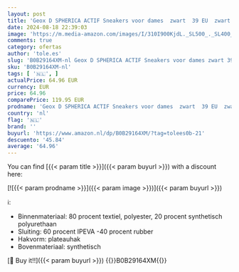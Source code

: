 ```yaml
---
layout: post
title: 'Geox D SPHERICA ACTIF Sneakers voor dames  zwart  39 EU  zwart  39 EU'
date: 2024-08-18 22:39:03
image: 'https://m.media-amazon.com/images/I/310I900KjdL._SL500_._SL400_.jpg'
comments: true
category: ofertas
author: 'tole.es'
slug: 'B0B29164XM-nl Geox D SPHERICA ACTIF Sneakers voor dames zwart 39 EU...'
sku: 'B0B29164XM-nl'
tags: [ '🇳🇱', ]
actualPrice: 64.96 EUR
currency: EUR
price: 64.96
comparePrice: 119.95 EUR
prodname: 'Geox D SPHERICA ACTIF Sneakers voor dames  zwart  39 EU  zwart  39 EU'
country: 'nl'
flag: '🇳🇱'
brand: ''
buyurl: 'https://www.amazon.nl/dp/B0B29164XM/?tag=tolees0b-21'
descuento: '45.84'
average: '64.96'
---
```


You can find [{{< param title >}}]({{< param buyurl >}}) with a discount here:

[![{{< param prodname >}}]({{< param image >}})]({{< param buyurl >}})

ℹ️:

- Binnenmateriaal: 80 procent textiel, polyester, 20 procent synthetisch polyurethaan
- Sluiting: 60 procent IPEVA -40 procent rubber
- Hakvorm: plateauhak
- Bovenmateriaal: synthetisch

[🛒 Buy it!!]({{< param buyurl >}})
{{<world>}}B0B29164XM{{</world>}}
